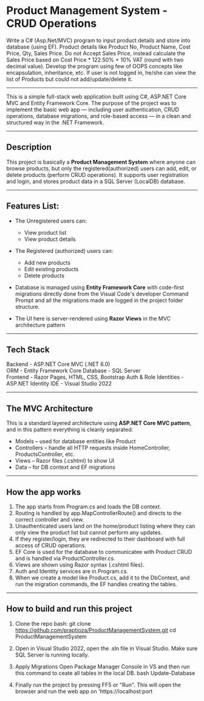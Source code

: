# Product Management System - CRUD Operations

Write a C# (Asp.Net/MVC) program to input product details and store into database (using EF). Product details like Product No, Product Name, Cost Price, Qty, Sales Price. Do not Accept Sales Price, instead calculate the Sales Price based on Cost Price * 122.50% + 10% VAT (round with two decimal value). Develop the program using few of OOPS concepts like encapsulation, inheritance, etc. If user is not logged in, he/she can view the list of Products but could not add/update/delete it.

---

This is a simple full-stack web application built using C#, ASP.NET Core MVC and Entity Framework Core. The purpose of the project was to implement the basic web app — including user authentication, CRUD operations, database migrations, and role-based access — in a clean and structured way in the .NET Framework.

---

## Description

This project is basically a **Product Management System** where anyone can browse products, but only the registered(authorized) users can add, edit, or delete products (perform CRUD operations). It supports user registration and login, and stores product data in a SQL Server (LocalDB) database.

---

## Features List:

- The Unregistered users can:
  - View product list
  - View product details

- The Registered (authorized) users can:
  - Add new products
  - Edit existing products
  - Delete products

- Database is managed using **Entity Framework Core** with code-first migrations directly done from the Visual Code's developer Command Prompt and all the migrations made are logged in the project folder structure.
- The UI here is server-rendered using **Razor Views** in the MVC architecture pattern

---

## Tech Stack
Backend - ASP.NET Core MVC (.NET 6.0)        
ORM - Entity Framework Core 
Database - SQL Server      
Frontend - Razor Pages, HTML, CSS, Bootstrap
Auth & Role Identities - ASP.NET Identity 
IDE - Visual Studio 2022  

---

## The MVC Architecture

This is a standard layered architecture using **ASP.NET Core MVC pattern**, and in this pattern everything is cleanly separated:

- Models – used for database entities like Product
- Controllers – handle all HTTP requests inside HomeController, ProductsController, etc.
- Views – Razor files (.cshtml) to show UI
- Data – for DB context and EF migrations

---

## How the app works 

1. The app starts from Program.cs and loads the DB context.
2. Routing is handled by app.MapControllerRoute() and directs to the correct controller and view.
3. Unauthenticated users land on the home/product listing where they can only view the product list but cannot perform any updates.
4. If they register/login, they are redirected to their dashboard with full access of CRUD operations.
5. EF Core is used for the database to communicatee with Product CRUD and is handled via ProductController.cs.
6. Views are shown using Razor syntax (.cshtml files).
7. Auth and Identity services are in Program.cs.
8. When we create a model like Product.cs, add it to the DbContext, and run the migration commands, the EF handles creating the tables.

---

## How to build and run this project

1. Clone the repo
bash:
git clone https://github.com/praptioza/ProductManagementSystem.git
cd ProductManagementSystem

2. Open in Visual Studio 2022, open the .sln file in Visual Studio. Make sure SQL Server is running locally.

3. Apply Migrations
Open Package Manager Console in VS and then run this command to ceate all tables in the local DB.
bash
Update-Database

4. Finally run the project by pressing FF5 or "Run".
This will open the browser and run the web app on 'https://localhost:port
